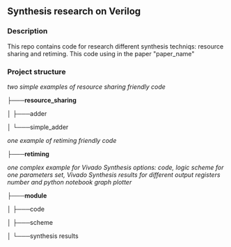## Synthesis research on Verilog

### Description

This repo contains code for research different synthesis techniqs: resource sharing and retiming. This code using in the paper "paper_name" <link>


### Project structure
*two simple examples of resource sharing friendly code*

├───**resource_sharing**

│   ├───adder

│   └───simple_adder

*one example of retiming friendly code*
    
├───**retiming**

 *one complex example for Vivado Synthesis options: code, logic scheme for one parameters set, Vivado Synthesis results for different output registers number and python notebook graph plotter*  
 
├───**module**  

│       ├───code

│       ├───scheme

│       └───synthesis results

